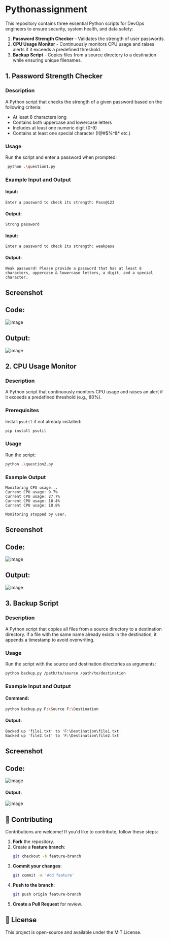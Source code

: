 # Pythonassignment

This repository contains three essential Python scripts for DevOps engineers to ensure security, system health, and data safety:

1. **Password Strength Checker** - Validates the strength of user passwords.
2. **CPU Usage Monitor** - Continuously monitors CPU usage and raises alerts if it exceeds a predefined threshold.
3. **Backup Script** - Copies files from a source directory to a destination while ensuring unique filenames.

## 1. Password Strength Checker

### Description
A Python script that checks the strength of a given password based on the following criteria:
- At least 8 characters long
- Contains both uppercase and lowercase letters
- Includes at least one numeric digit (0-9)
- Contains at least one special character (!@#$%^&* etc.)

### Usage
Run the script and enter a password when prompted:
```sh
 python .\question1.py
```

### Example Input and Output
#### Input:
```
Enter a password to check its strength: Pass@123
```
#### Output:
```
Strong password
```

#### Input:
```
Enter a password to check its strength: weakpass
```
#### Output:
```
Weak password! Please provide a password that has at least 8 characters, uppercase & lowercase letters, a digit, and a special character.
```
## Screenshot

## Code:
![image](https://github.com/user-attachments/assets/c4787446-2ceb-4fc7-8919-6385be7d7cf3)



## Output:
![image](https://github.com/user-attachments/assets/cee8ef26-f0c7-405e-bfc3-2c6011dc6e7d)




## 2. CPU Usage Monitor

### Description
A Python script that continuously monitors CPU usage and raises an alert if it exceeds a predefined threshold (e.g., 80%).

### Prerequisites
Install `psutil` if not already installed:
```sh
pip install psutil
```

### Usage
Run the script:
```sh
python .\question2.py
```

### Example Output
```
Monitoring CPU usage...
Current CPU usage: 9.7%
Current CPU usage: 27.7%
Current CPU usage: 18.4%
Current CPU usage: 18.8%

Monitoring stopped by user.
```

## Screenshot

## Code:
![image](https://github.com/user-attachments/assets/8d7b360a-03de-4b69-8962-1907a814596b)

## Output:
![image](https://github.com/user-attachments/assets/304a482c-d29a-458f-9408-6dcfe4f958a3)




## 3. Backup Script

### Description
A Python script that copies all files from a source directory to a destination directory. If a file with the same name already exists in the destination, it appends a timestamp to avoid overwriting.

### Usage
Run the script with the source and destination directories as arguments:
```sh
python backup.py /path/to/source /path/to/destination
```

### Example Input and Output
#### Command:
```sh
python backup.py F:\Source F:\Destination
```

#### Output:
```
Backed up 'file1.txt' to 'F:\Destination\file1.txt'
Backed up 'file2.txt' to 'F:\Destination\file2.txt'
```

## Screenshot

## Code:
![image](https://github.com/user-attachments/assets/bef9f69b-5475-425a-b2fe-f96983f656cd)

#### Output:
![image](https://github.com/user-attachments/assets/cd7b7391-9a93-41a1-a460-88a1f9c925d2)



## 🤝 Contributing
Contributions are welcome! If you'd like to contribute, follow these steps:
1. **Fork** the repository.
2. Create a **feature branch**:
   ```sh
   git checkout -b feature-branch
   ```
3. **Commit your changes**:
   ```sh
   git commit -m 'Add feature'
   ```
4. **Push to the branch**:
   ```sh
   git push origin feature-branch
   ```
5. **Create a Pull Request** for review.

## 📜 License
This project is open-source and available under the MIT License.

